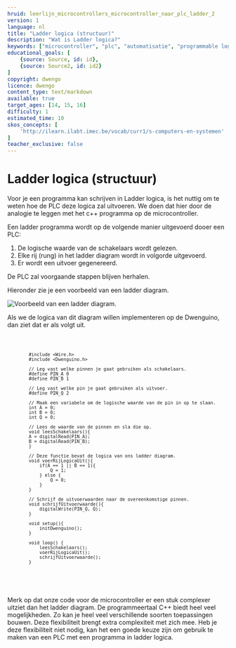 ```yaml
---
hruid: leerlijn_microcontrollers_microcontroller_naar_plc_ladder_2
version: 1
language: nl
title: "Ladder logica (structuur)"
description: "Wat is Ladder logica?"
keywords: ["microcontroller", "plc", "automatisatie", "programmable logic controller", "µC", "ladder"]
educational_goals: [
    {source: Source, id: id}, 
    {source: Source2, id: id2}
]
copyright: dwengo
licence: dwengo
content_type: text/markdown
available: true
target_ages: [14, 15, 16]
difficulty: 1
estimated_time: 10
skos_concepts: [
    'http://ilearn.ilabt.imec.be/vocab/curr1/s-computers-en-systemen'
]
teacher_exclusive: false
---
```


# Ladder logica (structuur)

Voor je een programma kan schrijven in Ladder logica, is het nuttig om te weten hoe de PLC deze logica zal uitvoeren. We doen dat hier door de analogie te leggen met het c++ programma op de microcontroller.

Een ladder programma wordt op de volgende manier uitgevoerd dooer een PLC:
1. De logische waarde van de schakelaars wordt gelezen.
2. Elke rij (rung) in het ladder diagram wordt in volgorde uitgevoerd.
3. Er wordt een uitvoer gegenereerd.

De PLC zal voorgaande stappen blijven herhalen.

Hieronder zie je een voorbeeld van een ladder diagram.

![Voorbeeld van een ladder diagram.](images/sample.png "Voorbeeld van een ladder diagram.")

Als we de logica van dit diagram willen implementeren op de Dwenguino, dan ziet dat er als volgt uit.

<div class="dwengo-content dwengo-code-simulator">
    <pre>
<code class="language-cpp" data-filename="filename.cpp">

            #include <Wire.h>
            #include <Dwenguino.h>

            // Leg vast welke pinnen je gaat gebruiken als schakelaars.
            #define PIN_A 0
            #define PIN_B 1

            // Leg vast welke pin je gaat gebruiken als uitvoer.
            #define PIN_Q 2

            // Maak een variabele om de logische waarde van de pin in op te slaan.
            int A = 0;
            int B = 0;
            int Q = 0;

            // Lees de waarde van de pinnen en sla die op.
            void leesSchakelaars(){
            A = digitalRead(PIN_A);
            B = digitalRead(PIN_B);
            }

            // Deze functie bevat de logica van ons ladder diagram.
            void voerRijLogicaUit(){
                if(A == 1 || B == 1){
                    Q = 1;
                } else {
                    Q = 0;
                }
            }

            // Schrijf de uitvoerwaarden naar de overeenkomstige pinnen.
            void schrijfUitvoerwaarde(){
                digitalWrite(PIN_Q, Q);
            }

            void setup(){
                initDwenguino();
            }

            void loop() {
                leesSchakelaars();
                voerRijLogicaUit();
                schrijfUitvoerwaarde();
            }

</code>
    </pre>
</div>

Merk op dat onze code voor de microcontroller er een stuk complexer uitziet dan het ladder diagram. De programmeertaal C++ biedt heel veel mogelijkheden. Zo kan je heel veel verschillende soorten toepassingen bouwen. Deze flexibiliteit brengt extra complexiteit met zich mee. Heb je deze flexibiliteit niet nodig, kan het een goede keuze zijn om gebruik te maken van een PLC met een programma in ladder logica.